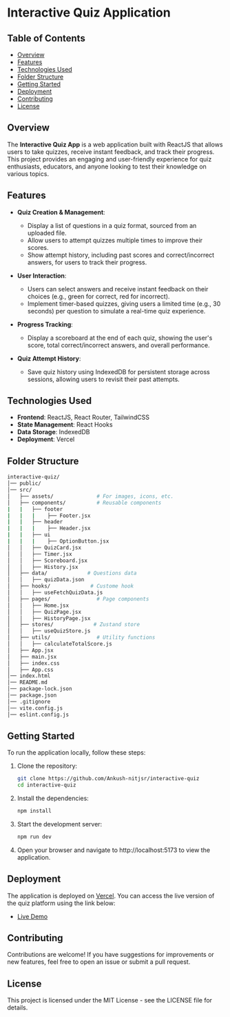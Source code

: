 # Interactive Quiz Application

## Table of Contents

- [Overview](#overview)
- [Features](#features)
- [Technologies Used](#technologies-used)
- [Folder Structure](#folder-structure)
- [Getting Started](#getting-started)
- [Deployment](#deployment)
- [Contributing](#contributing)
- [License](#license)

## Overview

The **Interactive Quiz App** is a web application built with ReactJS that allows users to take quizzes, receive instant feedback, and track their progress. This project provides an engaging and user-friendly experience for quiz enthusiasts, educators, and anyone looking to test their knowledge on various topics.

## Features

- **Quiz Creation & Management**:

  - Display a list of questions in a quiz format, sourced from an uploaded file.
  - Allow users to attempt quizzes multiple times to improve their scores.
  - Show attempt history, including past scores and correct/incorrect answers, for users to track their progress.

- **User Interaction**:

  - Users can select answers and receive instant feedback on their choices (e.g., green for correct, red for incorrect).
  - Implement timer-based quizzes, giving users a limited time (e.g., 30 seconds) per question to simulate a real-time quiz experience.

- **Progress Tracking**:

  - Display a scoreboard at the end of each quiz, showing the user's score, total correct/incorrect answers, and overall performance.

- **Quiz Attempt History**:
  - Save quiz history using IndexedDB for persistent storage across sessions, allowing users to revisit their past attempts.

## Technologies Used

- **Frontend**: ReactJS, React Router, TailwindCSS
- **State Management**: React Hooks
- **Data Storage**: IndexedDB
- **Deployment**: Vercel

## Folder Structure

```bash
interactive-quiz/
│── public/
│── src/
│   ├── assets/              # For images, icons, etc.
│   ├── components/          # Reusable components
|   |   ├── footer
|   |   |    ├── Footer.jsx
|   |   ├── header
|   |   |    ├── Header.jsx
|   |   ├── ui
|   |   |    ├── OptionButton.jsx
│   │   ├── QuizCard.jsx
│   │   ├── Timer.jsx
│   │   ├── Scoreboard.jsx
│   │   ├── History.jsx
│   ├── data/             # Questions data
│   │   ├── quizData.json
│   ├── hooks/             # Custome hook
│   │   ├── useFetchQuizData.js
│   ├── pages/               # Page components
│   │   ├── Home.jsx
│   │   ├── QuizPage.jsx
│   │   ├── HistoryPage.jsx
│   ├── stores/             # Zustand store
│   │   ├── useQuizStore.js
│   ├── utils/               # Utility functions
│   │   ├── calculateTotalScore.js
│   ├── App.jsx
│   ├── main.jsx
│   ├── index.css
│   ├── App.css
│── index.html
│── README.md
│── package-lock.json
│── package.json
│── .gitignore
│── vite.config.js
│── eslint.config.js
```

## Getting Started

To run the application locally, follow these steps:

1. Clone the repository:

   ```bash
   git clone https://github.com/Ankush-nitjsr/interactive-quiz
   cd interactive-quiz
   ```

2. Install the dependencies:

   ```bash
   npm install
   ```

3. Start the development server:

   ```bash
   npm run dev
   ```

4. Open your browser and navigate to http://localhost:5173 to view the application.

## Deployment

The application is deployed on [Vercel](https://interactive-quiz-nine.vercel.app/). You can access the live version of the quiz platform using the link below:

- [Live Demo](https://interactive-quiz-nine.vercel.app/)

## Contributing

Contributions are welcome! If you have suggestions for improvements or new features, feel free to open an issue or submit a pull request.

## License

This project is licensed under the MIT License - see the LICENSE file for details.
